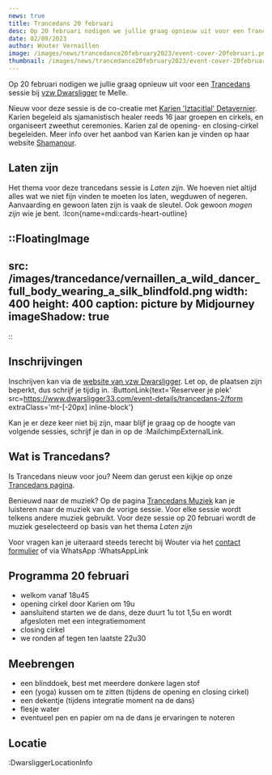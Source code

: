 ```yaml
--- 
news: true
title: Trancedans 20 februari
desc: Op 20 februari nodigen we jullie graag opnieuw uit voor een Trancedans sessie bij vzw Dwarsligger te Melle.
date: 02/09/2023
author: Wouter Vernaillen
image: /images/news/trancedance20february2023/event-cover-20februari.png
thumbnail: /images/news/trancedance20february2023/event-cover-20februari.png
---
```


Op 20 februari nodigen we jullie graag opnieuw uit voor een [Trancedans](/trancedance) sessie bij [vzw Dwarsligger](https://www.dwarsligger33.com/event-details/trancedans) te Melle. 

Nieuw voor deze sessie is de co-creatie met [Karien 'Iztacitlal' Detavernier](https://www.shamanour.be/autobiografie). Karien begeleid als sjamanistisch healer reeds 16 jaar groepen en cirkels, en organiseert zweethut ceremonies. 
Karien zal de opening- en closing-cirkel begeleiden.
Meer info over het aanbod van Karien kan je vinden op haar website [Shamanour](https://www.shamanour.be/).

## Laten zijn
Het thema voor deze trancedans sessie is *Laten zijn*. We hoeven niet altijd alles wat we niet fijn vinden te moeten los laten, wegduwen of negeren.  Aanvaarding en gewoon laten zijn is vaak de sleutel.
Ook gewoon *mogen zijn* wie je bent. :Icon{name=mdi:cards-heart-outline}

::FloatingImage
---
src: /images/trancedance/vernaillen_a_wild_dancer_full_body_wearing_a_silk_blindfold.png
width: 400
height: 400
caption: picture by Midjourney
imageShadow: true
---
::
## Inschrijvingen
Inschrijven kan via de [website van vzw Dwarsligger](https://www.dwarsligger33.com/event-details/trancedans-2/form). Let op, de plaatsen zijn beperkt, dus schrijf je tijdig in.
:ButtonLink{text='Reserveer je plek' src=https://www.dwarsligger33.com/event-details/trancedans-2/form extraClass='mt-[-20px] inline-block'}

Kan je er deze keer niet bij zijn, maar blijf je graag op de hoogte van volgende sessies, schrijf je dan in op de :MailchimpExternalLink.

## Wat is Trancedans?

Is Trancedans nieuw voor jou?  Neem dan gerust een kijkje op onze [Trancedans pagina](/trancedance).

Benieuwd naar de muziek? Op de pagina [Trancedans Muziek](/news/trancedancemusic) kan je luisteren naar de muziek van de vorige sessie.
Voor elke sessie wordt telkens andere muziek gebruikt. Voor deze sessie op 20 februari wordt de muziek geselecteerd op basis van het thema *Laten zijn*

Voor vragen kan je uiteraard steeds terecht bij Wouter via het [contact formulier](/contact) of via WhatsApp :WhatsAppLink


## Programma 20 februari
* welkom vanaf 18u45
* opening cirkel door Karien om 19u
* aansluitend starten we de dans, deze duurt 1u tot 1,5u en wordt afgesloten met een integratiemoment
* closing cirkel
* we ronden af tegen ten laatste 22u30

## Meebrengen
* een blinddoek, best met meerdere donkere lagen stof
* een (yoga) kussen om te zitten (tijdens de opening en closing cirkel)
* een dekentje (tijdens integratie moment na de dans)
* flesje water
* eventueel pen en papier om na de dans je ervaringen te noteren

## Locatie

:DwarsliggerLocationInfo
